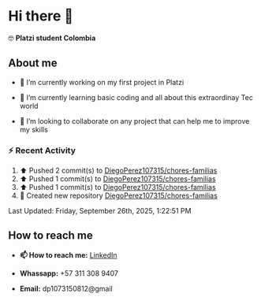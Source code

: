 
# Hi there 👋

🤓   **Platzi student Colombia**

## About me

- 🔭 I’m currently working on my first project in Platzi

- 🌱 I’m currently learning basic coding and all  about this extraordinay Tec world

- 👯 I’m looking to collaborate on any project that can help me to improve my skills

### :zap: Recent Activity
<!--RECENT_ACTIVITY:start-->
1. ⬆️ Pushed 2 commit(s) to [DiegoPerez107315/chores-familias](https://github.com/DiegoPerez107315/chores-familias)<br>
2. ⬆️ Pushed 1 commit(s) to [DiegoPerez107315/chores-familias](https://github.com/DiegoPerez107315/chores-familias)<br>
3. ⬆️ Pushed 1 commit(s) to [DiegoPerez107315/chores-familias](https://github.com/DiegoPerez107315/chores-familias)<br>
4. 📔 Created new repository [DiegoPerez107315/chores-familias](https://github.com/DiegoPerez107315/chores-familias)<br>
<!--RECENT_ACTIVITY:end-->
<!--RECENT_ACTIVITY:last_update-->
Last Updated: Friday, September 26th, 2025, 1:22:51 PM
<!--RECENT_ACTIVITY:last_update_end-->

## How to reach me

- **📫 How to reach me:** [LinkedIn](https://www.linkedin.com/in/diego-zambrano-perez/)

- **Whassapp:** +57 311 308 9407

- **Email:**   dp1073150812@gmail

